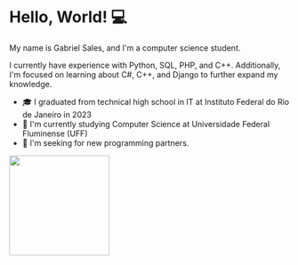 # Hello, World! 💻

My name is Gabriel Sales, and I'm a computer science student.

I currently have experience with Python, SQL, PHP, and C++. Additionally, I'm focused on learning about C#, C++, and Django to further expand my knowledge.

- 🎓 I graduated from technical high school in IT at Instituto Federal do Rio de Janeiro in 2023
- 🌱 I'm currently studying Computer Science at Universidade Federal Fluminense (UFF)
- 🤝 I'm seeking for new programming partners.

<div>
    <img height="180em" src="https://github-readme-stats.vercel.app/api/top-langs/?username=gaabpng&layout=compact&langs_count=7&theme=synthwave"/>
  </a>
</div>